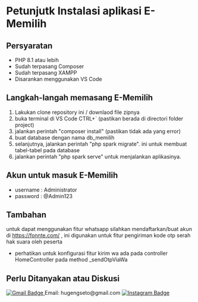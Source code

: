 # Petunjutk Instalasi aplikasi E-Memilih

## Persyaratan
- PHP 8.1 atau lebih
- Sudah terpasang Composer
- Sudah terpasang XAMPP
- Disarankan menggunakan VS Code

## Langkah-langah memasang E-Memilih
1. Lakukan clone repository ini / downlaod file zipnya
2. buka terminal di VS Code CTRL+` (pastikan berada di directori folder project)
3. jalankan perintah "composer install" (pastikan tidak ada yang error)
4. buat database dengan nama db_memilih
5. selanjutnya, jalankan perintah "php spark migrate". ini untuk membuat tabel-tabel pada database
6. jalankan perintah "php spark serve" untuk menjalankan aplikasinya.

## Akun untuk masuk E-Memilih
- username : Administrator
- password : @Admin123

## Tambahan 
untuk dapat menggunakan fitur whatsapp silahkan mendaftarkan/buat akun di https://fonnte.com/ , ini digunakan untuk fitur pengiriman kode otp serah hak suara oleh peserta
- perhatikan untuk konfigurasi fitur kirim wa ada pada controller HomeController pada method _sendOtpViaWa

## Perlu Ditanyakan atau Diskusi
<a href="mailto:hugengseto@gmail.com">
      <img src="https://img.shields.io/badge/Gmail-D14836?style=for-the-badge&logo=gmail&logoColor=white" alt="Gmail Badge"/>
    </a>
Email: hugengseto@gmail.com

<a href="https://www.instagram.com/hugengseto/">
      <img src="https://img.shields.io/badge/Instagram-%23E4405F.svg?&style=for-the-badge&logo=instagram&logoColor=white" alt="Instagram Badge"/>
    </a>
